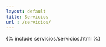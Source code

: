 ```yaml
---
layout: default
title: Servicios
url : /servicios/
---
```

<div> 
    <section class="services">
        {% include servicios/servicios.html %}
    </section>
</div>